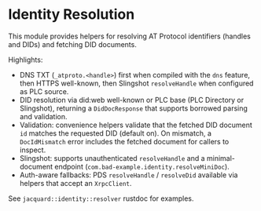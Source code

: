 # Identity Resolution

This module provides helpers for resolving AT Protocol identifiers (handles and DIDs) and fetching DID documents.

Highlights:

- DNS TXT (`_atproto.<handle>`) first when compiled with the `dns` feature, then HTTPS well-known, then Slingshot `resolveHandle` when configured as PLC source.
- DID resolution via did:web well-known or PLC base (PLC Directory or Slingshot), returning a `DidDocResponse` that supports borrowed parsing and validation.
- Validation: convenience helpers validate that the fetched DID document `id` matches the requested DID (default on). On mismatch, a `DocIdMismatch` error includes the fetched document for callers to inspect.
- Slingshot: supports unauthenticated `resolveHandle` and a minimal-document endpoint (`com.bad-example.identity.resolveMiniDoc`).
- Auth-aware fallbacks: PDS `resolveHandle` / `resolveDid` available via helpers that accept an `XrpcClient`.

See `jacquard::identity::resolver` rustdoc for examples.

